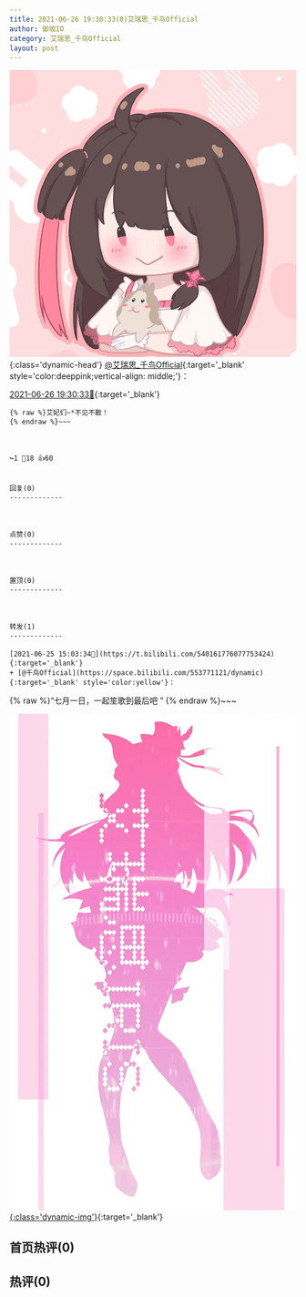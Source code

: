 ```yaml
---
title: 2021-06-26 19:30:33(0)艾瑞思_千鸟Official
author: 御坂IO
category: 艾瑞思_千鸟Official
layout: post
---
```


![img](/images/7e08840c56f251de28bdf766b647bd5fe9a5d50a.jpg){:class='dynamic-head'}
[@艾瑞思_千鸟Official](https://space.bilibili.com/1090010845/dynamic){:target='_blank' style='color:deeppink;vertical-align: middle;'}：

[2021-06-26 19:30:33🔗](https://t.bilibili.com/540601662330888261){:target='_blank'}

~~~
{% raw %}艾妃们~*不见不散！
{% endraw %}~~~



↪️1 💬18 👍60


回复(0)
-------------



点赞(0)
-------------



置顶(0)
-------------



转发(1)
-------------

[2021-06-25 15:03:34🔗](https://t.bilibili.com/540161776077753424){:target='_blank'}
+ [@千鸟Official](https://space.bilibili.com/553771121/dynamic){:target='_blank' style='color:yellow'}：
~~~
{% raw %}“七月一日，一起笙歌到最后吧 ”
{% endraw %}~~~


[![img](/images/ea6ed2a0d16cc4d6f1bf6d67ac087fa8e5d92c9d.jpg){:class='dynamic-img'}](/images/ea6ed2a0d16cc4d6f1bf6d67ac087fa8e5d92c9d.jpg){:target='_blank'}




首页热评(0)
-------------



热评(0)
-------------



